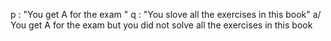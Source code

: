 p : "You get A for the exam "
q : "You slove all the exercises in this book"
a/ You get A for the exam but you did not solve all the exercises in this book 

